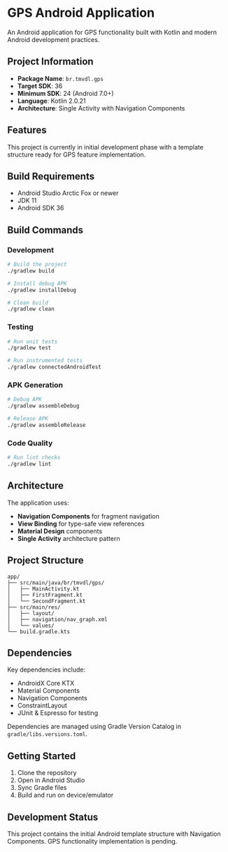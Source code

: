 # GPS Android Application

An Android application for GPS functionality built with Kotlin and modern Android development practices.

## Project Information

- **Package Name**: `br.tmvdl.gps`
- **Target SDK**: 36
- **Minimum SDK**: 24 (Android 7.0+)
- **Language**: Kotlin 2.0.21
- **Architecture**: Single Activity with Navigation Components

## Features

This project is currently in initial development phase with a template structure ready for GPS feature implementation.

## Build Requirements

- Android Studio Arctic Fox or newer
- JDK 11
- Android SDK 36

## Build Commands

### Development
```bash
# Build the project
./gradlew build

# Install debug APK
./gradlew installDebug

# Clean build
./gradlew clean
```

### Testing
```bash
# Run unit tests
./gradlew test

# Run instrumented tests
./gradlew connectedAndroidTest
```

### APK Generation
```bash
# Debug APK
./gradlew assembleDebug

# Release APK
./gradlew assembleRelease
```

### Code Quality
```bash
# Run lint checks
./gradlew lint
```

## Architecture

The application uses:
- **Navigation Components** for fragment navigation
- **View Binding** for type-safe view references
- **Material Design** components
- **Single Activity** architecture pattern

## Project Structure

```
app/
├── src/main/java/br/tmvdl/gps/
│   ├── MainActivity.kt
│   ├── FirstFragment.kt
│   └── SecondFragment.kt
├── src/main/res/
│   ├── layout/
│   ├── navigation/nav_graph.xml
│   └── values/
└── build.gradle.kts
```

## Dependencies

Key dependencies include:
- AndroidX Core KTX
- Material Components
- Navigation Components
- ConstraintLayout
- JUnit & Espresso for testing

Dependencies are managed using Gradle Version Catalog in `gradle/libs.versions.toml`.

## Getting Started

1. Clone the repository
2. Open in Android Studio
3. Sync Gradle files
4. Build and run on device/emulator

## Development Status

This project contains the initial Android template structure with Navigation Components. GPS functionality implementation is pending.